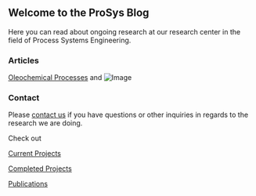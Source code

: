 ## Welcome to the ProSys Blog
Here you can read about ongoing research at our research center in the field of Process Systems Engineering.

### Articles

[Oleochemical Processes](url) and ![Image](src)

### Contact

Please [contact us](http://www.kt.dtu.dk/english/research/prosys) if you have questions or other inquiries in regards to the research we are doing.

Check out

[Current Projects](http://www.kt.dtu.dk/english/research/prosys/projects)

[Completed Projects](http://www.kt.dtu.dk/english/research/prosys/completed-projects)

[Publications](http://www.kt.dtu.dk/english/research/prosys/publications)
